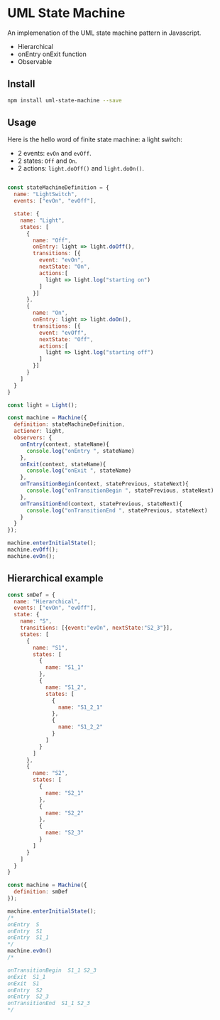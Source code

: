 # UML State Machine

An implemenation of the UML state machine pattern in Javascript. 

* Hierarchical
* onEntry onExit function
* Observable

## Install

```bash
npm install uml-state-machine --save
```

## Usage

Here is the hello word of finite state machine: a light switch: 

 * 2 events: `evOn` and `evOff`.
 * 2 states: `Off` and `On`.
 * 2 actions: `light.doOff()` and  `light.doOn()`.

```javascript

const stateMachineDefinition = {
  name: "LightSwitch",
  events: ["evOn", "evOff"],

  state: {
    name: "Light",
    states: [
      {
        name: "Off",
        onEntry: light => light.doOff(),
        transitions: [{
          event: "evOn",
          nextState: "On",
          actions:[
            light => light.log("starting on")
          ]
        }]
      },
      {
        name: "On",
        onEntry: light => light.doOn(),
        transitions: [{
          event: "evOff",
          nextState: "Off",
          actions:[
            light => light.log("starting off")
          ]
        }]
      }
    ]
  }
}

const light = Light();

const machine = Machine({
  definition: stateMachineDefinition,
  actioner: light,
  observers: {
    onEntry(context, stateName){
      console.log("onEntry ", stateName)
    },
    onExit(context, stateName){
      console.log("onExit ", stateName)
    },
    onTransitionBegin(context, statePrevious, stateNext){
      console.log("onTransitionBegin ", statePrevious, stateNext)
    },
    onTransitionEnd(context, statePrevious, stateNext){
      console.log("onTransitionEnd ", statePrevious, stateNext)
    }
  }
});

machine.enterInitialState();
machine.evOff();
machine.evOn();

```

## Hierarchical example


```javascript
const smDef = {
  name: "Hierarchical",
  events: ["evOn", "evOff"],
  state: {
    name: "S",
    transitions: [{event:"evOn", nextState:"S2_3"}],
    states: [
      {
        name: "S1",
        states: [
          {
            name: "S1_1"
          },
          {
            name: "S1_2",
            states: [
              {
                name: "S1_2_1"
              },
              {
                name: "S1_2_2"
              }
            ]
          }
        ]
      },
      {
        name: "S2",
        states: [
          {
            name: "S2_1"
          },
          {
            name: "S2_2"
          },
          {
            name: "S2_3"
          }
        ]
      }
    ]
  }
}

const machine = Machine({
  definition: smDef
});

machine.enterInitialState();
/*
onEntry  S
onEntry  S1
onEntry  S1_1
*/
machine.evOn()
/*

onTransitionBegin  S1_1 S2_3
onExit  S1_1
onExit  S1
onEntry  S2
onEntry  S2_3
onTransitionEnd  S1_1 S2_3
*/

```
